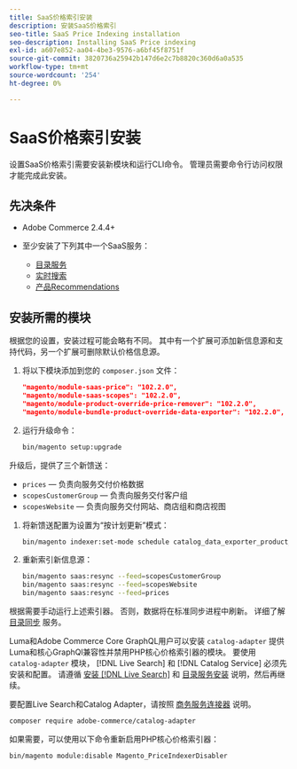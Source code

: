 ```yaml
---
title: SaaS价格索引安装
description: 安装SaaS价格索引
seo-title: SaaS Price Indexing installation
seo-description: Installing SaaS Price indexing
exl-id: a607e852-aa04-4be3-9576-a6bf45f8751f
source-git-commit: 3820736a25942b147d6e2c7b8820c360d6a0a535
workflow-type: tm+mt
source-wordcount: '254'
ht-degree: 0%

---
```


# SaaS价格索引安装

设置SaaS价格索引需要安装新模块和运行CLI命令。 管理员需要命令行访问权限才能完成此安装。

## 先决条件

* Adobe Commerce 2.4.4+
* 至少安装了下列其中一个SaaS服务：

   * [目录服务](../catalog-service/overview.md)
   * [实时搜索](../live-search/guide-overview.md)
   * [产品Recommendations](../product-recommendations/guide-overview.md)

## 安装所需的模块

根据您的设置，安装过程可能会略有不同。
其中有一个扩展可添加新信息源和支持代码，另一个扩展可删除默认价格信息源。

1. 将以下模块添加到您的 `composer.json` 文件：

   ```json
   "magento/module-saas-price": "102.2.0",
   "magento/module-saas-scopes": "102.2.0",
   "magento/module-product-override-price-remover": "102.2.0",
   "magento/module-bundle-product-override-data-exporter": "102.2.0",
   ```

1. 运行升级命令：

   ```bash
   bin/magento setup:upgrade
   ```

升级后，提供了三个新馈送：

* `prices`  — 负责向服务交付价格数据
* `scopesCustomerGroup`  — 负责向服务交付客户组
* `scopesWebsite`  — 负责向服务交付网站、商店组和商店视图


1. 将新馈送配置为设置为“按计划更新”模式：

   ```bash
   bin/magento indexer:set-mode schedule catalog_data_exporter_product_prices scopes_customergroup_data_exporter scopes_website_data_exporter
   ```

1. 重新索引新信息源：

   ```bash
   bin/magento saas:resync --feed=scopesCustomerGroup
   bin/magento saas:resync --feed=scopesWebsite
   bin/magento saas:resync --feed=prices
   ```

根据需要手动运行上述索引器。 否则，数据将在标准同步进程中刷新。 详细了解 [目录同步](../landing/catalog-sync.md) 服务。

Luma和Adobe Commerce Core GraphQL用户可以安装 `catalog-adapter` 提供Luma和核心GraphQl兼容性并禁用PHP核心价格索引器的模块。
要使用 `catalog-adapter` 模块， [!DNL Live Search] 和 [!DNL Catalog Service] 必须先安装和配置。 请遵循 [安装 [!DNL Live Search]](../live-search/install.md) 和 [目录服务安装](../catalog-service/installation.md) 说明，然后再继续。

要配置Live Search和Catalog Adapter，请按照 [商务服务连接器](https://experienceleague.adobe.com/docs/commerce-merchant-services/user-guides/integration-services/saas.html?lang=en) 说明。

```bash
composer require adobe-commerce/catalog-adapter
```

如果需要，可以使用以下命令重新启用PHP核心价格索引器：

```bash
bin/magento module:disable Magento_PriceIndexerDisabler
```

